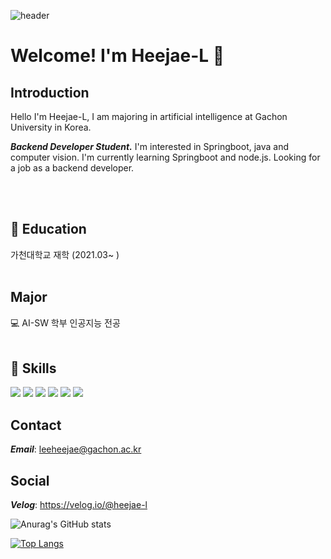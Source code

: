 ![header](https://capsule-render.vercel.app/api?type=waving&color=auto&height=300&section=header&text=Heejae-L&fontSize=60)
# Welcome! I'm Heejae-L 👋

## Introduction

Hello I'm Heejae-L, I am majoring in artificial intelligence at Gachon University in Korea.

***Backend Developer Student.***
I'm interested in Springboot, java and computer vision. I'm currently learning Springboot and node.js. Looking for a job as a backend developer.

<br/><br/>

## 🏢 Education

가천대학교 재학
(2021.03~  )
<br/><br/>

## Major

💻 AI-SW 학부 인공지능 전공
<br/><br/>

## 🚀 Skills

<img src="https://img.shields.io/badge/JAVA-5382a1?style=flat&logo=JAVA&logoColor=black"/>
<img src="https://img.shields.io/badge/SpringBoot-6DB33F?style=flat&logo=SpringBoot&logoColor=white"/>
<img src="https://img.shields.io/badge/Python-3776AB?style=flat&logo=Python&logoColor=white"/>
<img src="https://img.shields.io/badge/C-A8B9CC?style=flat&logo=C&logoColor=black"/>
<img src="https://img.shields.io/badge/JavaScript-F7DF1E?style=flat&logo=JavaScript&logoColor=black"/>
<img src="https://img.shields.io/badge/HTML-E34F26?style=flat&logo=HTML5&logoColor=black"/>


## Contact

***Email***: leeheejae@gachon.ac.kr

## Social
***Velog***: https://velog.io/@heejae-l

![Anurag's GitHub stats](https://github-readme-stats.vercel.app/api?username=Heejae-L&theme=flag-india&show_icons=true)

[![Top Langs](https://github-readme-stats.vercel.app/api/top-langs/?username=Heejae-L)](https://github.com/Heejae-L/github-readme-stats)

